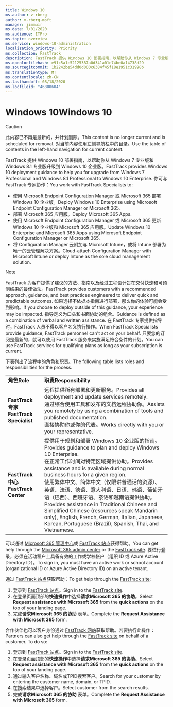 ```yaml
---
title: Windows 10
ms.author: v-rberg
author: v-rberg-msft
manager: jimmuir
ms.date: 7/01/2020
ms.audience: ITPro
ms.topic: overview
ms.service: windows-10-administration
localization_priority: Priority
ms.collection: FastTrack
description: FastTrack 提供 Windows 10 部署指南，以帮助你从 Windows 7 专业版和 Windows 8.1 专业版升级到 Windows 10 企业版。
ms.openlocfilehash: e91c5a1c52125387a0d341a01e74be0a14738d29
ms.sourcegitcommit: 1b2242be54dd0d000c6384f45f18e1951c31998b
ms.translationtype: MT
ms.contentlocale: zh-CN
ms.lasthandoff: 08/18/2020
ms.locfileid: "46800604"
---
```

# <a name="windows-10"></a><span data-ttu-id="3226c-103">Windows 10</span><span class="sxs-lookup"><span data-stu-id="3226c-103">Windows 10</span></span>

> [!CAUTION]
> <span data-ttu-id="3226c-104">此内容已不再是最新的，并计划删除。</span><span class="sxs-lookup"><span data-stu-id="3226c-104">This content is no longer current and is scheduled for removal.</span></span> <span data-ttu-id="3226c-105">对当前内容使用左侧导航栏中的目录。</span><span class="sxs-lookup"><span data-stu-id="3226c-105">Use the table of contents in the left-hand navigation for current content.</span></span>

<span data-ttu-id="3226c-106">FastTrack 提供 Windows 10 部署指南，以帮助你从 Windows 7 专业版和 Windows 8.1 专业版升级到 Windows 10 企业版。</span><span class="sxs-lookup"><span data-stu-id="3226c-106">FastTrack provides Windows 10 deployment guidance to help you for upgrade from Windows 7 Professional and Windows 8.1 Professional to Windows 10 Enterprise.</span></span> <span data-ttu-id="3226c-107">你可与 FastTrack 专家协作：</span><span class="sxs-lookup"><span data-stu-id="3226c-107">You work with FastTrack Specialists to:</span></span>

- <span data-ttu-id="3226c-108">使用 Microsoft Endpoint Configuration Manager 或 Microsoft 365 部署 Windows 10 企业版。</span><span class="sxs-lookup"><span data-stu-id="3226c-108">Deploy Windows 10 Enterprise using Microsoft Endpoint Configuration Manager or Microsoft 365.</span></span>
- <span data-ttu-id="3226c-109">部署 Microsoft 365 应用版。</span><span class="sxs-lookup"><span data-stu-id="3226c-109">Deploy Microsoft 365 Apps.</span></span> 
- <span data-ttu-id="3226c-110">使用 Microsoft Endpoint Configuration Manager 或 Microsoft 365 更新 Windows 10 企业版和 Microsoft 365 应用版。</span><span class="sxs-lookup"><span data-stu-id="3226c-110">Update Windows 10 Enterprise and Microsoft 365 Apps using Microsoft Endpoint Configuration Manager or Microsoft 365.</span></span>
- <span data-ttu-id="3226c-111">将 Configuration Manager 云附加与 Microsoft Intune，或将 Intune 部署为唯一的云管理解决方案。</span><span class="sxs-lookup"><span data-stu-id="3226c-111">Cloud-attach Configuration Manager with Microsoft Intune or deploy Intune as the sole cloud management solution.</span></span>
  
> [!NOTE]
> <span data-ttu-id="3226c-112">FastTrack 为客户提供了建议的方法、指南以及经过工程设计旨在交付快速和可预测结果的最佳做法。</span><span class="sxs-lookup"><span data-stu-id="3226c-112">FastTrack provides customers with a recommended approach, guidance, and best practices engineered to deliver quick and predictable outcomes.</span></span> <span data-ttu-id="3226c-113">如果选择不依据本指南进行部署，那么你的体验可能会受到影响。</span><span class="sxs-lookup"><span data-stu-id="3226c-113">If you choose to deploy outside of this guidance, your experience may be impacted.</span></span> <span data-ttu-id="3226c-114">指导定义为口头和书面协助的组合。</span><span class="sxs-lookup"><span data-stu-id="3226c-114">Guidance is defined as a combination of verbal and written assistance.</span></span> <span data-ttu-id="3226c-115">在 FastTrack 专家提供指导时，FastTrack 人员不得以客户名义执行操作。</span><span class="sxs-lookup"><span data-stu-id="3226c-115">When FastTrack Specialists provide guidance, FastTrack personnel can't act on your behalf.</span></span> <span data-ttu-id="3226c-116">只要您的订阅是最新的，就可以使用 FastTrack 服务来实施满足符合条件的计划。</span><span class="sxs-lookup"><span data-stu-id="3226c-116">You can use FastTrack services for qualifying plans as long as your subscription is current.</span></span>  
    
<span data-ttu-id="3226c-117">下表列出了流程中的角色和职责。</span><span class="sxs-lookup"><span data-stu-id="3226c-117">The following table lists roles and responsibilities for the process.</span></span>

|||
|:-----|:-----|
|<span data-ttu-id="3226c-118">**角色**</span><span class="sxs-lookup"><span data-stu-id="3226c-118">**Role**</span></span> <br/> |<span data-ttu-id="3226c-119">**职责**</span><span class="sxs-lookup"><span data-stu-id="3226c-119">**Responsibility**</span></span> <br/> |
|<span data-ttu-id="3226c-120">**FastTrack 专家**</span><span class="sxs-lookup"><span data-stu-id="3226c-120">**FastTrack Specialist**</span></span> <br/> |<span data-ttu-id="3226c-121">远程提供所有部署和更新服务。</span><span class="sxs-lookup"><span data-stu-id="3226c-121">Provides all deployment and update services remotely.</span></span>  <br/> <span data-ttu-id="3226c-122">通过综合使用工具和发布的文档远程协助你。</span><span class="sxs-lookup"><span data-stu-id="3226c-122">Assists you remotely by using a combination of tools and published documentation.</span></span> <br/> <span data-ttu-id="3226c-123">直接协助你或你的代表。</span><span class="sxs-lookup"><span data-stu-id="3226c-123">Works directly with you or your representative.</span></span>|
|<span data-ttu-id="3226c-124">**FastTrack 中心**</span><span class="sxs-lookup"><span data-stu-id="3226c-124">**FastTrack Center**</span></span>  <br/> |<span data-ttu-id="3226c-125">提供用于规划和部署 Windows 10 企业版的指南。</span><span class="sxs-lookup"><span data-stu-id="3226c-125">Provides guidance to plan and deploy Windows 10 Enterprise.</span></span>   <br/> <span data-ttu-id="3226c-126">在正常工作时间对特定区域提供协助。</span><span class="sxs-lookup"><span data-stu-id="3226c-126">Provides assistance and is available during normal business hours for a given region.</span></span> <br/> <span data-ttu-id="3226c-127">使用繁体中文、简体中文（仅限讲普通话的资源）、英语、法语、德语、意大利语、日语、韩语、葡萄牙语（巴西）、西班牙语、泰语和越南语提供协助。</span><span class="sxs-lookup"><span data-stu-id="3226c-127">Provides assistance in Traditional Chinese and Simplified Chinese (resources speak Mandarin only), English, French, German, Italian, Japanese, Korean, Portuguese (Brazil), Spanish, Thai, and Vietnamese.</span></span>|
 
<span data-ttu-id="3226c-128">可以通过 [Microsoft 365 管理中心](https://go.microsoft.com/fwlink/?linkid=2032704)或 [FastTrack 站点](https://go.microsoft.com/fwlink/?linkid=780698)获得帮助。</span><span class="sxs-lookup"><span data-stu-id="3226c-128">You can get help through the [Microsoft 365 admin center](https://go.microsoft.com/fwlink/?linkid=2032704) or the [FastTrack site](https://go.microsoft.com/fwlink/?linkid=780698).</span></span> <span data-ttu-id="3226c-129">要进行登录，必须在活动租户上具备有效的工作或学校帐户（组织 ID 或 Azure Active Directory ID）。</span><span class="sxs-lookup"><span data-stu-id="3226c-129">To sign in, you must have an active work or school account (organizational ID or Azure Active Directory ID) on an active tenant.</span></span> 

<span data-ttu-id="3226c-130">通过 [FastTrack 站点](https://go.microsoft.com/fwlink/?linkid=780698)获取帮助：</span><span class="sxs-lookup"><span data-stu-id="3226c-130">To get help through the [FastTrack site](https://go.microsoft.com/fwlink/?linkid=780698):</span></span> 
1.    <span data-ttu-id="3226c-131">登录到 [FastTrack 站点](https://go.microsoft.com/fwlink/?linkid=780698)。</span><span class="sxs-lookup"><span data-stu-id="3226c-131">Sign in to the [FastTrack site](https://go.microsoft.com/fwlink/?linkid=780698).</span></span> 
2.    <span data-ttu-id="3226c-132">在登录页面顶部的**快速操作**中选择**请求Microsoft 365 的协助**。</span><span class="sxs-lookup"><span data-stu-id="3226c-132">Select **Request assistance with Microsoft 365** from the **quick actions** on the top of your landing page.</span></span>
3.    <span data-ttu-id="3226c-133">完成**请求Microsoft 365 的协助** 表单。</span><span class="sxs-lookup"><span data-stu-id="3226c-133">Complete the **Request Assistance with Microsoft 365** form.</span></span>
  
<span data-ttu-id="3226c-p105">合作伙伴也可以客户身份通过 [FastTrack 网站](https://go.microsoft.com/fwlink/?linkid=780698)获取帮助。若要执行此操作：</span><span class="sxs-lookup"><span data-stu-id="3226c-p105">Partners can also get help through the [FastTrack site](https://go.microsoft.com/fwlink/?linkid=780698) on behalf of a customer. To do so:</span></span>
1.    <span data-ttu-id="3226c-136">登录到 [FastTrack 站点](https://go.microsoft.com/fwlink/?linkid=780698)。</span><span class="sxs-lookup"><span data-stu-id="3226c-136">Sign in to the [FastTrack site](https://go.microsoft.com/fwlink/?linkid=780698).</span></span> 
2.    <span data-ttu-id="3226c-137">在登录页面顶部的**快速操作**中选择**请求Microsoft 365 的协助**。</span><span class="sxs-lookup"><span data-stu-id="3226c-137">Select **Request assistance with Microsoft 365** from the **quick actions** on the top of your landing page.</span></span>
3.    <span data-ttu-id="3226c-138">通过输入客户名称、域名或TPID搜索客户。</span><span class="sxs-lookup"><span data-stu-id="3226c-138">Search for your customer by entering the customer name, domain, or TPID.</span></span>
4.    <span data-ttu-id="3226c-139">在搜索结果中选择客户。</span><span class="sxs-lookup"><span data-stu-id="3226c-139">Select customer from the search results.</span></span>
5.    <span data-ttu-id="3226c-140">完成**请求Microsoft 365 的协助** 表单。</span><span class="sxs-lookup"><span data-stu-id="3226c-140">Complete the **Request Assistance with Microsoft 365** form.</span></span>
 
